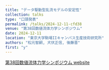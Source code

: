 ```yaml
---
title: "データ駆動型乱流モデルの安定性"
collection: talks
type: "口頭発表"
permalink: /talks/2024-12-11-cfd38
venue: "第38回数値流体力学シンポジウム"
date: 2024-12-11
location: "東京大学駒場IIキャンパス生産技術研究所"
authors: "松元智嗣, 犬伏正信, 後藤晋"
first: "y"
---
```

<a href="https://www2.nagare.or.jp/cfd/cfd38/" target="_blank" rel="noopener noreferrer">第38回数値流体力学シンポジウム website</a>
